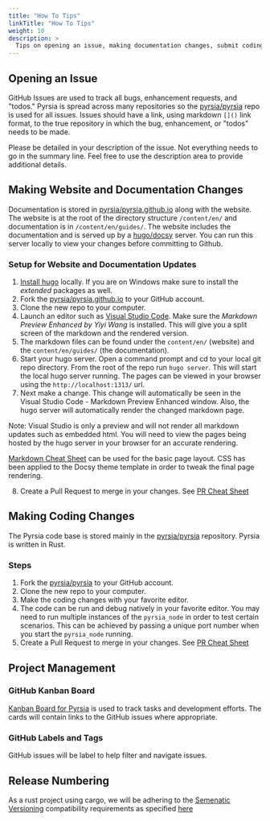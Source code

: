 ```yaml
---
title: "How To Tips"
linkTitle: "How To Tips"
weight: 10
description: >
  Tips on opening an issue, making documentation changes, submit coding changes, create videos, and help in project management.
---
```


## Opening an Issue

GitHub Issues are used to track all bugs, enhancement requests, and "todos."  Pyrsia is spread across many repositories so the [pyrsia/pyrsia](https://github.com/pyrsia/pyrsia) repo is used for all issues.  Issues should have a link, using markdown `[]()` link format, to the true repository in which the bug, enhancement, or "todos" needs to be made.  

Please be detailed in your description of the issue.  Not everything needs to go in the summary line.  Feel free to use the description area to provide additional details.

## Making Website and Documentation Changes

Documentation is stored in [pyrsia/pyrsia.github.io](https://github.com/pyrsia/pyrsia.github.io) along with the website.  The website is at the root of the directory structure `/content/en/` and documentation is in `/content/en/guides/`. The website includes the documentation and is served up by a [hugo/docsy](https://www.docsy.dev/docs/getting-started/) server.  You can run this server locally to view your changes before committing to Github. 

### Setup for Website and Documentation Updates

1. [Install hugo](https://www.docsy.dev/docs/getting-started/) locally.  If you are on Windows make sure to install the *extended* packages as well. 
2. Fork the [pyrsia/pyrsia.github.io](https://github.com/pyrsia/pyrsia.github.io) to your GitHub account.
3. Clone the new repo to your computer.
4. Launch an editor such as [Visual Studio Code](https://code.visualstudio.com/).  Make sure the *Markdown Preview Enhanced by Yiyi Wang* is installed.  This will give you a split screen of the markdown and the rendered version.
5. The markdown files can be found under the `content/en/` (website) and the `content/en/guides/` (the documentation).
6. Start your hugo server.  Open a command prompt and cd to your local git repo directory.  From the root of the repo run `hugo server`.  This will start the local hugo server running.  The pages can be viewed in your browser using the `http://localhost:1313/` url.
7. Next make a change.  This change will automatically be seen in the Visual Studio Code - Markdown Preview Enhanced window.  Also, the hugo server will automatically render the changed markdown page.  

Note: Visual Studio is only a preview and will not render all markdown updates such as embedded html.  You will need to view the pages being hosted by the hugo server in your browser for an accurate rendering.

[Markdown Cheat Sheet](https://www.markdownguide.org/cheat-sheet/) can be used for the basic page layout.  CSS has been applied to the Docsy theme template in order to tweak the final page rendering.  

8. Create a Pull Request to merge in your changes. See [PR Cheat Sheet](/guides/contributorguide/getting-started/pull-request-cheat-sheet/)

## Making Coding Changes

The Pyrsia code base is stored mainly in the [pyrsia/pyrsia](https://github.com/pyrsia/pyrsia) repository.  Pyrsia is written in Rust. 

### Steps

1. Fork the [pyrsia/pyrsia](https://github.com/pyrsia/pyrsia) to your GitHub account.
2. Clone the new repo to your computer.
3. Make the coding changes with your favorite editor.
4. The code can be run and debug natively in your favorite editor.  You may need to run multiple instances of the `pyrsia_node` in order to test certain scenarios.  This can be achieved by passing a unique port number when you start the `pyrsia_node` running.
5. Create a Pull Request to merge in your changes. See [PR Cheat Sheet](/guides/contributorguide/getting-started/pull-request-cheat-sheet/)

## Project Management

### GitHub Kanban Board

[Kanban Board for Pyrsia](https://github.com/orgs/pyrsia/projects/2) is used to track tasks and development efforts.  The cards will contain links to the GitHub issues where appropriate.

### GitHub Labels and Tags

GitHub issues will be label to help filter and navigate issues.

## Release Numbering

As a rust project using cargo, we will be adhering to the [Semenatic Versioning](https://semver.org/) compatibility requirements as
specified [here](https://doc.rust-lang.org/cargo/reference/resolver.html?highlight=version#semver-compatibility)
